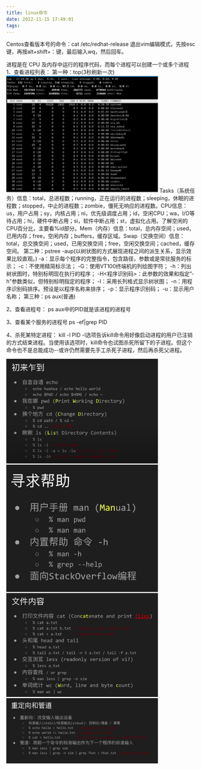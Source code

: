 ```yaml
---
title: linux命令
date: 2022-11-15 17:49:01
tags:
---
```


Centos查看版本号的命令：cat /etc/redhat-release
退出vim编辑模式，先按esc键，再按alt+shift+：键，最后输入wq，然后回车。

进程是在 CPU 及内存中运行的程序代码，而每个进程可以创建一个或多个进程
1、查看进程列表：
第一种：top(3秒刷新一次)
    <img src="/images/top.png" width="80%" height="45%"/>
    Tasks（系统任务）信息：total，总进程数；running，正在运行的进程数；sleeping，休眠的进程数；stopped，中止的进程数；zombie，僵死无响应的进程数。CPU信息：us，用户占用；sy，内核占用；ni，优先级调度占用；id，空闲CPU；wa，I/O等待占用；hi，硬件中断占用；si，软件中断占用；st，虚拟化占用。了解空闲的CPU百分比，主要看%id部分。Mem（内存）信息：total，总内存空间；used，已用内存；free，空闲内存；buffers，缓存区域。Swap（交换空间）信息：total，总交换空间；used，已用交换空间；free，空闲交换空间；cached，缓存空间。
第二种：pstree -aup(以树状图的方式展现进程之间的派生关系，显示效果比较直观。)
    -a：显示每个程序的完整指令，包含路径，参数或是常驻服务的标示；
    -c：不使用精简标示法；
    -G：使用VT100终端机的列绘图字符；
    -h：列出树状图时，特别标明现在执行的程序；
    -H<程序识别码>：此参数的效果和指定”-h”参数类似，但特别标明指定的程序；
    -l：采用长列格式显示树状图；
    -n：用程序识别码排序。预设是以程序名称来排序；
    -p：显示程序识别码；
    -u：显示用户名称；
第三种：ps aux(普通)

2、查看进程号：
    ps aux中的PID就是该进程的进程号

3、查看某个服务的进程号
    ps -ef|grep PID

4、杀死某特定进程：
    kill -l PID
    -l选项告诉kill命令用好像启动进程的用户已注销的方式结束进程。当使用该选项时，kill命令也试图杀死所留下的子进程。但这个命令也不是总能成功--或许仍然需要先手工杀死子进程，然后再杀死父进程。

<img src="/images/linux初级命令.jpg" width="80%" height="45%"/>
<img src="/images/linux帮助.jpg" width="80%" height="45%"/>
<img src="/images/linux文件查看.jpg" width="80%" height="45%"/>
<img src="/images/linux重定向.jpg" width="80%" height="45%"/>